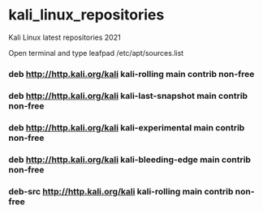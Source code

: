 # kali_linux_repositories
Kali Linux latest repositories 2021 

Open terminal and type
leafpad /etc/apt/sources.list

### deb http://http.kali.org/kali kali-rolling main contrib non-free
### deb http://http.kali.org/kali kali-last-snapshot main contrib non-free
### deb http://http.kali.org/kali kali-experimental main contrib non-free
### deb http://http.kali.org/kali kali-bleeding-edge main contrib non-free
### deb-src http://http.kali.org/kali kali-rolling main contrib non-free
